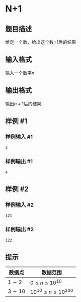 # N+1

## 题目描述

给定一个数，给出这个数$+1$后的结果

## 输入格式

输入一个数字$n$

## 输出格式

输出$n+1$后的结果

## 样例 #1

### 样例输入 #1

```
3
```

### 样例输出 #1

```
4
```

## 样例 #2

### 样例输入 #2

```
121
```

### 样例输出 #2

```
122
```

## 提示

| 数据点    | 数据范围                     |
| --------- | ---------------------------- |
| $1\sim2$  | $0 \le n \le 10^{10}$        |
| $3\sim10$ | $10^{10} \le n \le 10^{200}$ |